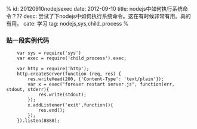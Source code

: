 %
id: 20120910nodejsexec
date: 2012-09-10
title: nodejs中如何执行系统命令？??
desc: 尝试了下nodejs中如何执行系统命令。这在有时候非常有用。真的有用。
cate: 学习
tag: nodejs,sys,child_process
%


### 贴一段实例代码

```
	var sys = require('sys')
	var exec = require('child_process').exec;

	var http = require('http');
	http.createServer(function (req, res) {
	    res.writeHead(200, {'Content-Type': 'text/plain'});
	    var x = exec("forever restart server.js", function(err, stdout, stderr){
	        res.write(stdout);
	    });
	    x.addListener('exit',function(){
	        res.end();
	    });
	}).listen(8888);
```